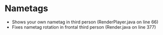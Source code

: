 # Nametags

- Shows your own nametag in third person (RenderPlayer.java on line 66)
- Fixes nametag rotation in frontal third person (Render.java on line 377)
